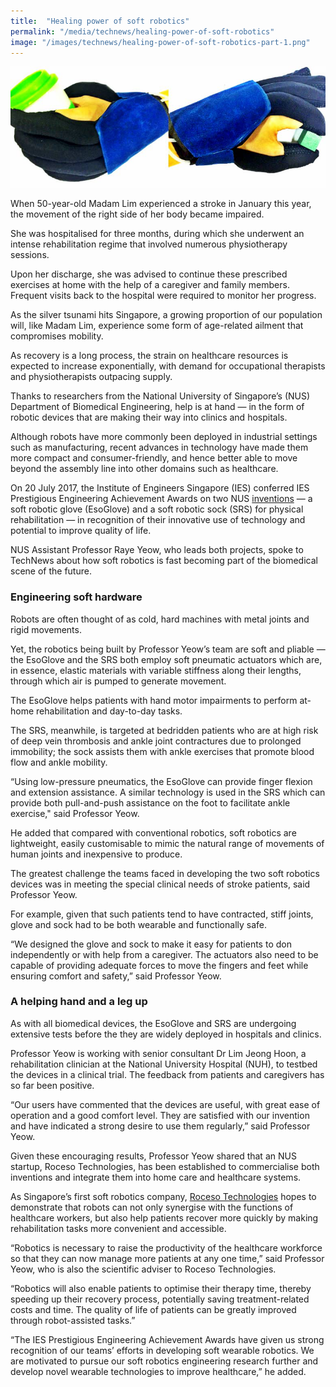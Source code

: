 ```yaml
---
title:  "Healing power of soft robotics"
permalink: "/media/technews/healing-power-of-soft-robotics"
image: "/images/technews/healing-power-of-soft-robotics-part-1.png"
---
```


![Healing power of soft robotics](/images/technews/healing-power-of-soft-robotics-part-1.png)

When 50-year-old Madam Lim experienced a stroke in January this year, the movement of the right side of her body became impaired.

She was hospitalised for three months, during which she underwent an intense rehabilitation regime that involved numerous physiotherapy sessions.

Upon her discharge, she was advised to continue these prescribed exercises at home with the help of a caregiver and family members. Frequent visits back to the hospital were required to monitor her progress.

As the silver tsunami hits Singapore, a growing proportion of our population will, like Madam Lim, experience some form of age-related ailment that compromises mobility.

As recovery is a long process, the strain on healthcare resources is expected to increase exponentially, with demand for occupational therapists and physiotherapists outpacing supply.

Thanks to researchers from the National University of Singapore’s (NUS) Department of Biomedical Engineering, help is at hand — in the form of robotic devices that are making their way into clinics and hospitals.

Although robots have more commonly been deployed in industrial settings such as manufacturing, recent advances in technology have made them more compact and consumer-friendly, and hence better able to move beyond the assembly line into other domains such as healthcare.

On 20 July 2017, the Institute of Engineers Singapore (IES) conferred IES Prestigious Engineering Achievement Awards on two NUS [inventions](http://www.bioeng.nus.edu.sg/EILab/robotics.html) — a soft robotic glove (EsoGlove) and a soft robotic sock (SRS) for physical rehabilitation — in recognition of their innovative use of technology and potential to improve quality of life.

NUS Assistant Professor Raye Yeow, who leads both projects, spoke to TechNews about how soft robotics is fast becoming part of the biomedical scene of the future.

### **Engineering soft hardware**
Robots are often thought of as cold, hard machines with metal joints and rigid movements.

Yet, the robotics being built by Professor Yeow’s team are soft and pliable — the EsoGlove and the SRS both employ soft pneumatic actuators which are, in essence, elastic materials with variable stiffness along their lengths, through which air is pumped to generate movement.

The EsoGlove helps patients with hand motor impairments to perform at-home rehabilitation and day-to-day tasks.

The SRS, meanwhile, is targeted at bedridden patients who are at high risk of deep vein thrombosis and ankle joint contractures due to prolonged immobility; the sock assists them with ankle exercises that promote blood flow and ankle mobility.

“Using low-pressure pneumatics, the EsoGlove can provide finger flexion and extension assistance. A similar technology is used in the SRS which can provide both pull-and-push assistance on the foot to facilitate ankle exercise," said Professor Yeow.

He added that compared with conventional robotics, soft robotics are lightweight, easily customisable to mimic the natural range of movements of human joints and inexpensive to produce.

The greatest challenge the teams faced in developing the two soft robotics devices was in meeting the special clinical needs of stroke patients, said Professor Yeow.

For example, given that such patients tend to have contracted, stiff joints, glove and sock had to be both wearable and functionally safe.

“We designed the glove and sock to make it easy for patients to don independently or with help from a caregiver. The actuators also need to be capable of providing adequate forces to move the fingers and feet while ensuring comfort and safety,” said Professor Yeow.

### **A helping hand and a leg up**

As with all biomedical devices, the EsoGlove and SRS are undergoing extensive tests before the they are widely deployed in hospitals and clinics.

Professor Yeow is working with senior consultant Dr Lim Jeong Hoon, a rehabilitation clinician at the National University Hospital (NUH), to testbed the devices in a clinical trial. The feedback from patients and caregivers has so far been positive.

“Our users have commented that the devices are useful, with great ease of operation and a good comfort level. They are satisfied with our invention and have indicated a strong desire to use them regularly,” said Professor Yeow.

Given these encouraging results, Professor Yeow shared that an NUS startup, Roceso Technologies, has been established to commercialise both inventions and integrate them into home care and healthcare systems.

As Singapore’s first soft robotics company, [Roceso Technologies](https://www.roceso.com/) hopes to demonstrate that robots can not only synergise with the functions of healthcare workers, but also help patients recover more quickly by making rehabilitation tasks more convenient and accessible.

“Robotics is necessary to raise the productivity of the healthcare workforce so that they can now manage more patients at any one time,” said Professor Yeow, who is also the scientific adviser to Roceso Technologies.

“Robotics will also enable patients to optimise their therapy time, thereby speeding up their recovery process, potentially saving treatment-related costs and time. The quality of life of patients can be greatly improved through robot-assisted tasks.”

“The IES Prestigious Engineering Achievement Awards have given us strong recognition of our teams’ efforts in developing soft wearable robotics. We are motivated to pursue our soft robotics engineering research further and develop novel wearable technologies to improve healthcare,” he added.
